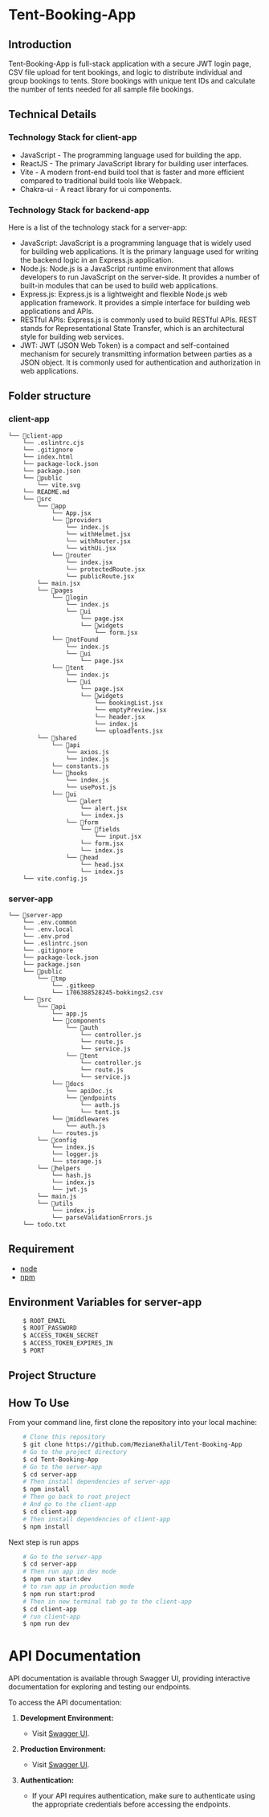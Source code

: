 # Tent-Booking-App

## Introduction
Tent-Booking-App is full-stack application with a secure JWT login page, CSV file upload for tent bookings, and logic to distribute individual and group bookings to tents. Store bookings with unique tent IDs and calculate the number of tents needed for all sample file bookings.

## Technical Details
### Technology Stack for client-app
- JavaScript - The programming language used for building the app.
- ReactJS - The primary JavaScript library for building user interfaces.
- Vite - A modern front-end build tool that is faster and more efficient compared to traditional build tools like Webpack.
- Chakra-ui - A  react library for ui components.

### Technology Stack for backend-app
Here is a list of the technology stack for a server-app:
- JavaScript: JavaScript is a programming language that is widely used for building web applications. It is the primary language used for writing the backend logic in an Express.js application.
- Node.js: Node.js is a JavaScript runtime environment that allows developers to run JavaScript on the server-side. It provides a number of built-in modules that can be used to build web applications.
- Express.js: Express.js is a lightweight and flexible Node.js web application framework. It provides a simple interface for building web applications and APIs.
- RESTful APIs: Express.js is commonly used to build RESTful APIs. REST stands for Representational State Transfer, which is an architectural style for building web services.
- JWT: JWT (JSON Web Token) is a compact and self-contained mechanism for securely transmitting information between parties as a JSON object. It is commonly used for authentication and authorization in web applications.

## Folder structure
### client-app
```
└── 📁client-app
    └── .eslintrc.cjs
    └── .gitignore
    └── index.html
    └── package-lock.json
    └── package.json
    └── 📁public
        └── vite.svg
    └── README.md
    └── 📁src
        └── 📁app
            └── App.jsx
            └── 📁providers
                └── index.js
                └── withHelmet.jsx
                └── withRouter.jsx
                └── withUi.jsx
            └── 📁router
                └── index.jsx
                └── protectedRoute.jsx
                └── publicRoute.jsx
        └── main.jsx
        └── 📁pages
            └── 📁login
                └── index.js
                └── 📁ui
                    └── page.jsx
                    └── 📁widgets
                        └── form.jsx
            └── 📁notFound
                └── index.js
                └── 📁ui
                    └── page.jsx
            └── 📁tent
                └── index.js
                └── 📁ui
                    └── page.jsx
                    └── 📁widgets
                        └── bookingList.jsx
                        └── emptyPreview.jsx
                        └── header.jsx
                        └── index.js
                        └── uploadTents.jsx
        └── 📁shared
            └── 📁api
                └── axios.js
                └── index.js
            └── constants.js
            └── 📁hooks
                └── index.js
                └── usePost.js
            └── 📁ui
                └── 📁alert
                    └── alert.jsx
                    └── index.js
                └── 📁form
                    └── 📁fields
                        └── input.jsx
                    └── form.jsx
                    └── index.js
                └── 📁head
                    └── head.jsx
                    └── index.js
    └── vite.config.js
```

### server-app
```
└── 📁server-app
    └── .env.common
    └── .env.local
    └── .env.prod
    └── .eslintrc.json
    └── .gitignore
    └── package-lock.json
    └── package.json
    └── 📁public
        └── 📁tmp
            └── .gitkeep
            └── 1706388528245-bokkings2.csv
    └── 📁src
        └── 📁api
            └── app.js
            └── 📁components
                └── 📁auth
                    └── controller.js
                    └── route.js
                    └── service.js
                └── 📁tent
                    └── controller.js
                    └── route.js
                    └── service.js
            └── 📁docs
                └── apiDoc.js
                └── 📁endpoints
                    └── auth.js
                    └── tent.js
            └── 📁middlewares
                └── auth.js
            └── routes.js
        └── 📁config
            └── index.js
            └── logger.js
            └── storage.js
        └── 📁helpers
            └── hash.js
            └── index.js
            └── jwt.js
        └── main.js
        └── 📁utils
            └── index.js
            └── parseValidationErrors.js
    └── todo.txt
```

## Requirement
- [node](https://nodejs.org/)
- [npm](https://www.npmjs.com/)

## Environment Variables for server-app
```bash
    $ ROOT_EMAIL
    $ ROOT_PASSWORD 
    $ ACCESS_TOKEN_SECRET
    $ ACCESS_TOKEN_EXPIRES_IN
    $ PORT
```

## Project Structure

## How To Use
From your command line, first clone the repository into your local machine:
```bash
    # Clone this repository
    $ git clone https://github.com/MezianeKhalil/Tent-Booking-App
    # Go to the project directory
    $ cd Tent-Booking-App
    # Go to the server-app
    $ cd server-app
    # Then install dependencies of server-app
    $ npm install
    # Then go back to root project
    # And go to the client-app
    $ cd client-app
    # Then install dependencies of client-app
    $ npm install
```
Next step is run apps

```bash
    # Go to the server-app
    $ cd server-app
    # Then run app in dev mode
    $ npm run start:dev
    # to run app in production mode
    $ npm run start:prod
    # Then in new terminal tab go to the client-app
    $ cd client-app
    # run client-app
    $ npm run dev
```

# API Documentation

API documentation is available through Swagger UI, providing interactive documentation for exploring and testing our endpoints.

To access the API documentation:

1. **Development Environment:**
   - Visit [Swagger UI](http://localhost:4000/api/documentation).

2. **Production Environment:**
   - Visit [Swagger UI](https://tents.com/api/documentation).

3. **Authentication:**
   - If your API requires authentication, make sure to authenticate using the appropriate credentials before accessing the endpoints.
